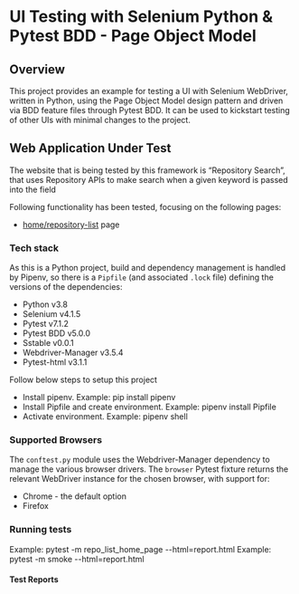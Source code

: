 # UI Testing with Selenium Python & Pytest BDD - Page Object Model

## Overview
This project provides an example for testing a UI with Selenium WebDriver, written in Python, using the Page Object Model design pattern and driven via BDD feature files through Pytest BDD. It can be used to kickstart testing of other UIs with minimal changes to the project.


## Web Application Under Test
The website that is being tested by this framework is “Repository Search”, that uses Repository APIs to make search when a given keyword is passed into the field

Following functionality has been tested, focusing on the following pages:
* [home/repository-list](http://localhost:3000/) page


### Tech stack
As this is a Python project, build and dependency management is handled by Pipenv, so there is a `Pipfile` (and associated `.lock` file) defining the versions of the dependencies:
* Python v3.8
* Selenium v4.1.5
* Pytest v7.1.2
* Pytest BDD v5.0.0
* Sstable v0.0.1
* Webdriver-Manager v3.5.4
* Pytest-html v3.1.1

Follow below steps to setup this project

* Install pipenv. Example: pip install pipenv
* Install Pipfile and create environment. Example: pipenv install Pipfile
* Activate environment. Example: pipenv shell



### Supported Browsers
The `conftest.py` module uses the Webdriver-Manager dependency to manage the various browser drivers. The `browser` Pytest fixture returns the relevant WebDriver instance for the chosen browser, with support for:
* Chrome - the default option
* Firefox


### Running tests

Example: pytest -m repo_list_home_page --html=report.html
Example: pytest -m smoke --html=report.html


#### Test Reports


